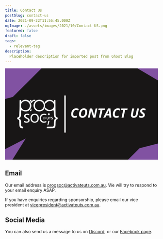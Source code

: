 ```yaml
---
title: Contact Us
postSlug: contact-us
date: 2021-09-22T11:56:45.000Z
ogImage: ./assets/images/2021/10/Contact-US.png
featured: false
draft: false
tags:
  - relevant-tag
description:
  Placeholder description for imported post from Ghost Blog 
---
```

![Featured Image](./assets/images/2021/10/Contact-US.png)

Email
-----

Our email address is [progsoc@activateuts.com.au](mailto:progsoc@activateuts.com.au). We will try to respond to your email enquiry ASAP.

If you have enquiries regarding sponsorship, please email our vice president at [vicepresident@activateuts.com.au](mailto:vicepresident@activateuts.com.au).

Social Media
------------

You can also send us a message to us on [Discord](https://discord.gg/Z3PBvH9), or our [Facebook page](https://www.facebook.com/ProgSoc/).

